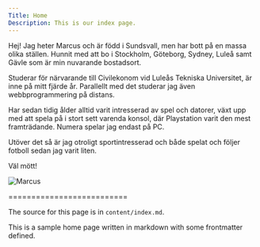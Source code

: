 ```yaml
---
Title: Home
Description: This is our index page.
---
```


Hej! Jag heter Marcus och är född i Sundsvall, men har bott på en massa olika ställen. Hunnit med att bo i Stockholm, Göteborg, Sydney, Luleå samt Gävle som är min nuvarande bostadsort.

Studerar för närvarande till Civilekonom vid Luleås Tekniska Universitet, är inne på mitt fjärde år. Parallellt med det studerar jag även webbprogrammering på distans.

Har sedan tidig ålder alltid varit intresserad av spel och datorer, växt upp med att spela på i stort sett varenda konsol, där Playstation varit den mest framträdande. Numera spelar jag endast på PC.

Utöver det så är jag otroligt sportintresserad och både spelat och följer fotboll sedan jag varit liten.


Väl mött!

<img src="image/marcus.jpg" alt="Marcus" class="profile-image" />




==========================

The source for this page is in `content/index.md`.

This is a sample home page written in markdown with some frontmatter defined.
